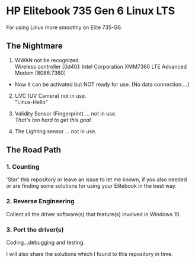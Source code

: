 # HP Elitebook 735 Gen 6 Linux LTS  
For using Linux more smoothly on Elite 735-G6.  

## The Nightmare  
1. WWAN not be recognized.  
Wireless controller [0d40]: Intel Corporation XMM7360 LTE Advanced Modem [8086:7360]  
- Now it can be activated but NOT ready for use. (No data connection....)

2. UVC (UV Camera) not in use.  
"Linux-Hello"  

3. Validity Sensor (Fingerprint) ... not in use.  
*That's too hard to get this goal.*  

4. The Lighting sensor ... not in use.

## The Road Path  
### 1. Counting  
'Star' this repository or leave an issue to let me known, if you also needed or are finding some solutions for using your Elitebook in the best way.  

### 2. Reverse Engineering  
Collect all the driver software(s) that feature(s) involved in Windows 10.  

### 3. Port the driver(s)  
Coding...debugging and testing.  

I will also share the solutions which I found to this repository in time.  
